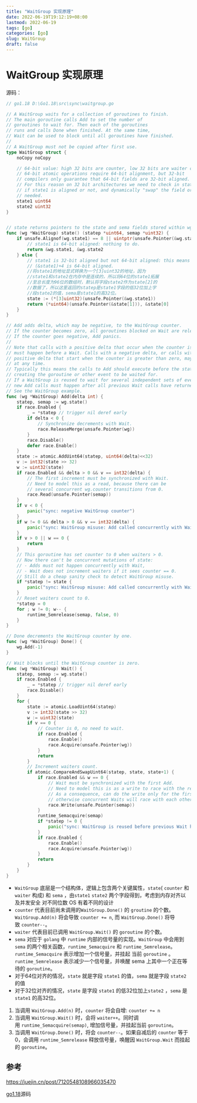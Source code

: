 ```yaml
---
title: "WaitGroup 实现原理"
date: 2022-06-19T19:12:19+08:00
lastmod: 2022-06-19
tags: [go]
categories: [go]
slug: WaitGroup
draft: false
---
```

# WaitGroup 实现原理
源码：
```go
// go1.18 D:\Go1.18\src\sync\waitgroup.go

// A WaitGroup waits for a collection of goroutines to finish.
// The main goroutine calls Add to set the number of
// goroutines to wait for. Then each of the goroutines
// runs and calls Done when finished. At the same time,
// Wait can be used to block until all goroutines have finished.
//
// A WaitGroup must not be copied after first use.
type WaitGroup struct {
	noCopy noCopy

	// 64-bit value: high 32 bits are counter, low 32 bits are waiter count.
	// 64-bit atomic operations require 64-bit alignment, but 32-bit
	// compilers only guarantee that 64-bit fields are 32-bit aligned.
	// For this reason on 32 bit architectures we need to check in state()
	// if state1 is aligned or not, and dynamically "swap" the field order if
	// needed.
	state1 uint64
	state2 uint32
}


// state returns pointers to the state and sema fields stored within wg.state*.
func (wg *WaitGroup) state() (statep *uint64, semap *uint32) {
	if unsafe.Alignof(wg.state1) == 8 || uintptr(unsafe.Pointer(&wg.state1))%8 == 0 {
		// state1 is 64-bit aligned: nothing to do.
		return &wg.state1, &wg.state2
	} else {
		// state1 is 32-bit aligned but not 64-bit aligned: this means that
		// (&state1)+4 is 64-bit aligned.
        //将state1的地址显式转换为一个[3]uint32的地址，因为
        //state1和state2在内存中是连续的，所以将64位的state1拓展
        //至总长度为96位的数组时，默认将字段state2作为state[2]的
        //数据了，所以这里返回的statep是state1字段的低32位加上字
        //段state2的值，sema是state1的高32位。
		state := (*[3]uint32)(unsafe.Pointer(&wg.state1))
		return (*uint64)(unsafe.Pointer(&state[1])), &state[0]
	}
}

// Add adds delta, which may be negative, to the WaitGroup counter.
// If the counter becomes zero, all goroutines blocked on Wait are released.
// If the counter goes negative, Add panics.
//
// Note that calls with a positive delta that occur when the counter is zero
// must happen before a Wait. Calls with a negative delta, or calls with a
// positive delta that start when the counter is greater than zero, may happen
// at any time.
// Typically this means the calls to Add should execute before the statement
// creating the goroutine or other event to be waited for.
// If a WaitGroup is reused to wait for several independent sets of events,
// new Add calls must happen after all previous Wait calls have returned.
// See the WaitGroup example.
func (wg *WaitGroup) Add(delta int) {
	statep, semap := wg.state()
	if race.Enabled {
		_ = *statep // trigger nil deref early
		if delta < 0 {
			// Synchronize decrements with Wait.
			race.ReleaseMerge(unsafe.Pointer(wg))
		}
		race.Disable()
		defer race.Enable()
	}
	state := atomic.AddUint64(statep, uint64(delta)<<32)
	v := int32(state >> 32)
	w := uint32(state)
	if race.Enabled && delta > 0 && v == int32(delta) {
		// The first increment must be synchronized with Wait.
		// Need to model this as a read, because there can be
		// several concurrent wg.counter transitions from 0.
		race.Read(unsafe.Pointer(semap))
	}
	if v < 0 {
		panic("sync: negative WaitGroup counter")
	}
	if w != 0 && delta > 0 && v == int32(delta) {
		panic("sync: WaitGroup misuse: Add called concurrently with Wait")
	}
	if v > 0 || w == 0 {
		return
	}
	// This goroutine has set counter to 0 when waiters > 0.
	// Now there can't be concurrent mutations of state:
	// - Adds must not happen concurrently with Wait,
	// - Wait does not increment waiters if it sees counter == 0.
	// Still do a cheap sanity check to detect WaitGroup misuse.
	if *statep != state {
		panic("sync: WaitGroup misuse: Add called concurrently with Wait")
	}
	// Reset waiters count to 0.
	*statep = 0
	for ; w != 0; w-- {
		runtime_Semrelease(semap, false, 0)
	}
}

// Done decrements the WaitGroup counter by one.
func (wg *WaitGroup) Done() {
	wg.Add(-1)
}

// Wait blocks until the WaitGroup counter is zero.
func (wg *WaitGroup) Wait() {
	statep, semap := wg.state()
	if race.Enabled {
		_ = *statep // trigger nil deref early
		race.Disable()
	}
	for {
		state := atomic.LoadUint64(statep)
		v := int32(state >> 32)
		w := uint32(state)
		if v == 0 {
			// Counter is 0, no need to wait.
			if race.Enabled {
				race.Enable()
				race.Acquire(unsafe.Pointer(wg))
			}
			return
		}
		// Increment waiters count.
		if atomic.CompareAndSwapUint64(statep, state, state+1) {
			if race.Enabled && w == 0 {
				// Wait must be synchronized with the first Add.
				// Need to model this is as a write to race with the read in Add.
				// As a consequence, can do the write only for the first waiter,
				// otherwise concurrent Waits will race with each other.
				race.Write(unsafe.Pointer(semap))
			}
			runtime_Semacquire(semap)
			if *statep != 0 {
				panic("sync: WaitGroup is reused before previous Wait has returned")
			}
			if race.Enabled {
				race.Enable()
				race.Acquire(unsafe.Pointer(wg))
			}
			return
		}
	}
}
```

- `WaitGroup` 底层是一个结构体，逻辑上包含两个关键属性，`state`( `counter` 和 `waiter` 构成) 和 `sema` ，由`state1` `state2` 两个字段得到，考虑到内存对齐以及并发安全 对不同位数 OS 有着不同的设计
- `counter` 代表目前尚未调用的`WaitGroup.Done()` 的 `groutine` 的个数。`WaitGroup.Add(n)` 将会导致 `counter += n`, 而 `WaitGroup.Done()` 将导致 `counter--`。
- `waiter` 代表目前已调用 `WaitGroup.Wait()` 的 `goroutine` 的个数。
- `sema` 对应于 `golang` 中 `runtime` 内部的信号量的实现。`WaitGroup` 中会用到 `sema` 的两个相关函数，`runtime_Semacquire` 和 `runtime_Semrelease`。`runtime_Semacquire` 表示增加一个信号量，并挂起 当前 `goroutine` 。`runtime_Semrelease` 表示减少一个信号量，并唤醒 sema 上其中一个正在等待的 `goroutine`。
- 对于64位对齐的情况，`state` 就是字段 `state1` 的值，`sema` 就是字段 `state2` 的值
- 对于32位对齐的情况，`state` 是字段 `state1` 的低32位加上`state2` ，`sema` 是 `state1` 的高32位。

1. 当调用 `WaitGroup.Add(n)` 时，`counter` 将会自增: `counter += n`
2. 当调用 `WaitGroup.Wait()` 时，会将 `waiter++`。同时调用 `runtime_Semacquire(semap)`, 增加信号量，并挂起当前 `goroutine`。 
3. 当调用 `WaitGroup.Done()` 时，将会 `counter--`。如果自减后的 `counter` 等于 0，会调用 `runtime_Semrelease` 释放信号量，唤醒因 `WaitGroup.Wait` 而挂起的 `goroutine`。




## 参考
https://juejin.cn/post/7120548108966035470

[go1.18](https://tip.golang.org/doc/go1.18)源码